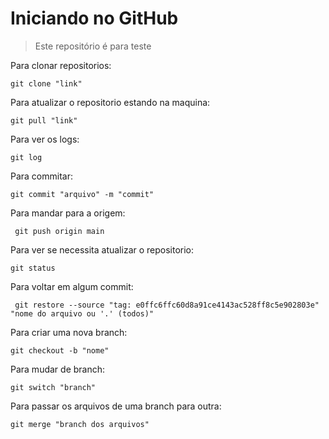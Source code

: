 # Iniciando no GitHub

> Este repositório é para teste

Para clonar repositorios:

``` git clone "link" ```

Para atualizar o repositorio estando na maquina:

``` git pull "link" ```

Para ver os logs:

``` git log ```

Para commitar:

``` git commit "arquivo" -m "commit" ```

Para mandar para a origem:

``` git push origin main```

Para ver se necessita atualizar o repositorio:

``` git status ```

Para voltar em algum commit:

``` git restore --source "tag: e0ffc6ffc60d8a91ce4143ac528ff8c5e902803e" "nome do arquivo ou '.' (todos)"```

Para criar uma nova branch:

``` git checkout -b "nome" ```

Para mudar de branch:

``` git switch "branch" ```

Para passar os arquivos de uma branch para outra:

``` git merge "branch dos arquivos" ```

